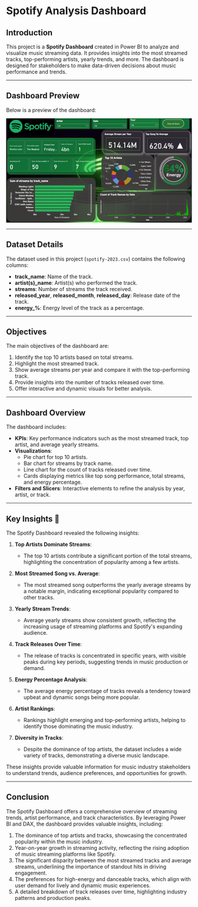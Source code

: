 # Spotify Analysis Dashboard 

## Introduction
This project is a **Spotify Dashboard** created in Power BI to analyze and visualize music streaming data. It provides insights into the most streamed tracks, top-performing artists, yearly trends, and more. The dashboard is designed for stakeholders to make data-driven decisions about music performance and trends.

---

## Dashboard Preview

Below is a preview of the dashboard:

![Dashboard Preview](https://github.com/shreyashsupe/Dashboard-Projects/blob/main/Spotify%20Analysis/Dashboard.png)

---

## Dataset Details
The dataset used in this project (`spotify-2023.csv`) contains the following columns:
- **track_name**: Name of the track.
- **artist(s)_name**: Artist(s) who performed the track.
- **streams**: Number of streams the track received.
- **released_year**, **released_month**, **released_day**: Release date of the track.
- **energy_%**: Energy level of the track as a percentage.

---

## Objectives
The main objectives of the dashboard are:
1. Identify the top 10 artists based on total streams.
2. Highlight the most streamed track.
3. Show average streams per year and compare it with the top-performing track.
4. Provide insights into the number of tracks released over time.
5. Offer interactive and dynamic visuals for better analysis.

---

## Dashboard Overview
The dashboard includes:
- **KPIs**: Key performance indicators such as the most streamed track, top artist, and average yearly streams.
- **Visualizations**:
  - Pie chart for top 10 artists.
  - Bar chart for streams by track name.
  - Line chart for the count of tracks released over time.
  - Cards displaying metrics like top song performance, total streams, and energy percentage.
- **Filters and Slicers**: Interactive elements to refine the analysis by year, artist, or track.

---

## Key Insights 🎯

The Spotify Dashboard revealed the following insights:

1. **Top Artists Dominate Streams**:  
   - The top 10 artists contribute a significant portion of the total streams, highlighting the concentration of popularity among a few artists.

2. **Most Streamed Song vs. Average**:  
   - The most streamed song outperforms the yearly average streams by a notable margin, indicating exceptional popularity compared to other tracks.

3. **Yearly Stream Trends**:  
   - Average yearly streams show consistent growth, reflecting the increasing usage of streaming platforms and Spotify's expanding audience.

4. **Track Releases Over Time**:  
   - The release of tracks is concentrated in specific years, with visible peaks during key periods, suggesting trends in music production or demand.

5. **Energy Percentage Analysis**:  
   - The average energy percentage of tracks reveals a tendency toward upbeat and dynamic songs being more popular.

6. **Artist Rankings**:  
   - Rankings highlight emerging and top-performing artists, helping to identify those dominating the music industry.

7. **Diversity in Tracks**:  
   - Despite the dominance of top artists, the dataset includes a wide variety of tracks, demonstrating a diverse music landscape.

These insights provide valuable information for music industry stakeholders to understand trends, audience preferences, and opportunities for growth.

---

## Conclusion 

The Spotify Dashboard offers a comprehensive overview of streaming trends, artist performance, and track characteristics. By leveraging Power BI and DAX, the dashboard provides valuable insights, including:

1. The dominance of top artists and tracks, showcasing the concentrated popularity within the music industry.
2. Year-on-year growth in streaming activity, reflecting the rising adoption of music streaming platforms like Spotify.
3. The significant disparity between the most streamed tracks and average streams, underlining the importance of standout hits in driving engagement.
4. The preferences for high-energy and danceable tracks, which align with user demand for lively and dynamic music experiences.
5. A detailed breakdown of track releases over time, highlighting industry patterns and production peaks.

